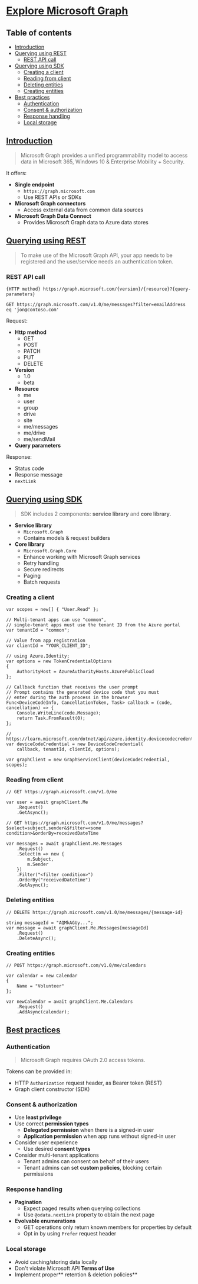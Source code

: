 # [Explore Microsoft Graph](https://learn.microsoft.com/en-us/training/modules/microsoft-graph/) <!-- omit in toc -->

## Table of contents <!-- omit in toc -->

- [Introduction](#introduction)
- [Querying using REST](#querying-using-rest)
  - [REST API call](#rest-api-call)
- [Querying using SDK](#querying-using-sdk)
  - [Creating a client](#creating-a-client)
  - [Reading from client](#reading-from-client)
  - [Deleting entities](#deleting-entities)
  - [Creating entities](#creating-entities)
- [Best practices](#best-practices)
  - [Authentication](#authentication)
  - [Consent \& authorization](#consent--authorization)
  - [Response handling](#response-handling)
  - [Local storage](#local-storage)

## [Introduction](https://learn.microsoft.com/en-us/training/modules/microsoft-graph/2-microsoft-graph-overview)

> Microsoft Graph provides a unified programmability model to access data in Microsoft 365, Windows 10 & Enterprise Mobility + Security.

It offers:

- **Single endpoint**
  - `https://graph.microsoft.com`
  - Use REST APIs or SDKs
- **Microsoft Graph connectors**
  - Access external data from common data sources
- **Microsoft Graph Data Connect**
  - Provides Microsoft Graph data to Azure data stores

## [Querying using REST](https://learn.microsoft.com/en-us/training/modules/microsoft-graph/3-microsoft-graph-api)

> To make use of the Microsoft Graph API, your app needs to be registered and the user/service needs an authentication token.

### REST API call

```
{HTTP method} https://graph.microsoft.com/{version}/{resource}?{query-parameters}
```

```
GET https://graph.microsoft.com/v1.0/me/messages?filter=emailAddress eq 'jon@contoso.com'
```

Request:

- **Http method**
  - GET
  - POST
  - PATCH
  - PUT
  - DELETE
- **Version**
  - 1.0
  - beta
- **Resource**
  - me
  - user
  - group
  - drive
  - site
  - me/messages
  - me/drive
  - me/sendMail
- **Query parameters**

Response:

- Status code
- Response message
- `nextLink`

## [Querying using SDK](https://learn.microsoft.com/en-us/training/modules/microsoft-graph/4-microsoft-graph-sdk)

> SDK includes 2 components: **service library** and **core library**.

- **Service library**
  - `Microsoft.Graph`
  - Contains models & request builders
- **Core library**
  - `Microsoft.Graph.Core`
  - Enhance working with Microsoft Graph services
  - Retry handling
  - Secure redirects
  - Paging
  - Batch requests

### Creating a client

```dotnet
var scopes = new[] { "User.Read" };

// Multi-tenant apps can use "common",
// single-tenant apps must use the tenant ID from the Azure portal
var tenantId = "common";

// Value from app registration
var clientId = "YOUR_CLIENT_ID";

// using Azure.Identity;
var options = new TokenCredentialOptions
{
    AuthorityHost = AzureAuthorityHosts.AzurePublicCloud
};

// Callback function that receives the user prompt
// Prompt contains the generated device code that you must
// enter during the auth process in the browser
Func<DeviceCodeInfo, CancellationToken, Task> callback = (code, cancellation) => {
    Console.WriteLine(code.Message);
    return Task.FromResult(0);
};

// https://learn.microsoft.com/dotnet/api/azure.identity.devicecodecredential
var deviceCodeCredential = new DeviceCodeCredential(
    callback, tenantId, clientId, options);

var graphClient = new GraphServiceClient(deviceCodeCredential, scopes);
```

### Reading from client

```dotnet
// GET https://graph.microsoft.com/v1.0/me

var user = await graphClient.Me
    .Request()
    .GetAsync();

// GET https://graph.microsoft.com/v1.0/me/messages?$select=subject,sender&$filter=<some condition>&orderBy=receivedDateTime

var messages = await graphClient.Me.Messages
    .Request()
    .Select(m => new {
        m.Subject,
        m.Sender
    })
    .Filter("<filter condition>")
    .OrderBy("receivedDateTime")
    .GetAsync();
```

### Deleting entities

```dotnet
// DELETE https://graph.microsoft.com/v1.0/me/messages/{message-id}

string messageId = "AQMkAGUy...";
var message = await graphClient.Me.Messages[messageId]
    .Request()
    .DeleteAsync();
```

### Creating entities

```dotnet
// POST https://graph.microsoft.com/v1.0/me/calendars

var calendar = new Calendar
{
    Name = "Volunteer"
};

var newCalendar = await graphClient.Me.Calendars
    .Request()
    .AddAsync(calendar);
```

## [Best practices](https://learn.microsoft.com/en-us/training/modules/microsoft-graph/5-microsoft-graph-best-practices)

### Authentication

> Microsoft Graph requires OAuth 2.0 access tokens.

Tokens can be provided in:

- HTTP `Authorization` request header, as Bearer token (REST)
- Graph client constructor (SDK)

### Consent & authorization

- Use **least privilege**
- Use correct **permission types**
  - **Delegated permission** when there is a signed-in user
  - **Application permission** when app runs without signed-in user
- Consider user experience
  - Use desired **consent types**
- Consider multi-tenant applications
  - Tenant admins can consent on behalf of their users
  - Tenant admins can set **custom policies**, blocking certain permissions

### Response handling

- **Pagination**
  - Expect paged results when querying collections
  - Use `@odata.nextLink` property to obtain the next page
- **Evolvable enumerations**
  - GET operations only return known members for properties by default
  - Opt in by using `Prefer` request header

### Local storage

- Avoid caching/storing data locally
- Don't violate Microsoft API **Terms of Use**
- Implement proper** retention & deletion policies**
